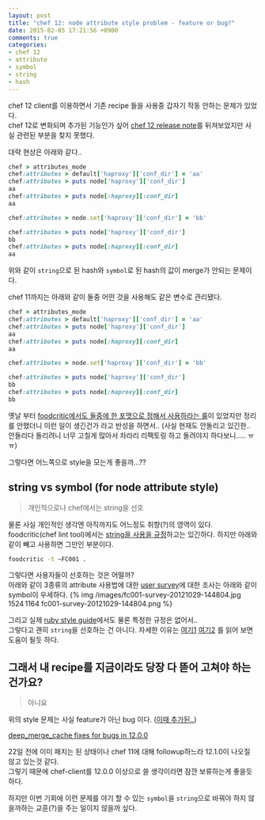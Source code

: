 ```yaml
---
layout: post
title: "chef 12: node attribute style problem - feature or bug?"
date: 2015-02-05 17:21:56 +0900
comments: true
categories: 
- chef 12
- attribute
- symbol
- string
- hash
---
```


chef 12 client를 이용하면서 기존 recipe 들을 사용중 갑자기 작동 안하는 문제가 있었다.   
chef 12로 변화되며 추가된 기능인가 싶어 [chef 12 release note](https://docs.chef.io/release_notes.html)를 뒤져보았지만 사실 관련된 부분을 찾지 못했다.

대략 현상은 아래와 같다..

``` ruby chef12
chef > attributes_mode
chef:attributes > default['haproxy']['conf_dir'] = 'aa'
chef:attributes > puts node['haproxy']['conf_dir']
aa
chef:attributes > puts node[:haproxy][:conf_dir]
aa

chef:attributes > node.set['haproxy']['conf_dir'] = 'bb'

chef:attributes > puts node['haproxy']['conf_dir']
bb
chef:attributes > puts node[:haproxy][:conf_dir]
aa
```

위와 같이 `string`으로 된 hash와 `symbol`로 된 hash의 값이 merge가 안되는 문제이다.

chef 11까지는 아래와 같이 둘중 어떤 것을 사용해도 같은 변수로 관리됐다.


``` ruby chef11
chef > attributes_mode
chef:attributes > default['haproxy']['conf_dir'] = 'aa'
chef:attributes > puts node['haproxy']['conf_dir']
aa
chef:attributes > puts node[:haproxy][:conf_dir]
aa

chef:attributes > node.set['haproxy']['conf_dir'] = 'bb'

chef:attributes > puts node['haproxy']['conf_dir']
bb
chef:attributes > puts node[:haproxy][:conf_dir]
bb
```

옛날 부터 [foodcritic에서도 둘중에 한 포맷으로 정해서 사용하라는 룰](http://www.foodcritic.io/#FC019)이 있었지만 정리를 안했더니 이런 일이 생긴건가 라고 반성을 하면서..
(사실 현재도 안돌리고 있긴한.. 안돌리다 돌리려니 너무 고칠게 많아서 차라리 리팩토링 하고 돌려야지 하다보니..... ㅠㅠ)

그렇다면 어느쪽으로 style을 모는게 좋을까...??

## string vs symbol (for node attribute style)

> 개인적으로나 chef에서는 string을 선호

물론 사실 개인적인 생각엔 아직까지도 어느정도 취향(?)의 영역이 있다. 
foodcritic(chef lint tool)에서는 [string을 사용을 규정](http://www.foodcritic.io/#FC001)하고는 있긴하다.
하지만 아래와 같이 빼고 사용하면 그만인 부분이다.

``` bash rule FC001
foodcritic -t ~FC001 .
```

그렇다면 사용자들이 선호하는 것은 어떨까?   
아래와 같이 3종류의 attribute 사용법에 대한 [user survey](https://www.evernote.com/shard/s5/sh/1fc5a0c9-bdd0-44f4-8f5a-ed2ddc9d2cfd/a13f36acd7cfa2a468f7829e5549209f)에 대한 조사는 아래와 같이 symbol이 우세하다.
{% img /images/fc001-survey-20121029-144804.jpg 1524 1164 fc001-survey-20121029-144804.png %}

그리고 실제 [ruby style guide](https://github.com/bbatsov/ruby-style-guide)에서도 물론 특정한 규정은 없어서..   
그렇다고 괜히 `string`을 선호하는 건 아니다. 자세한 이유는 [여기1](https://github.com/acrmp/foodcritic/issues/1) [여기2](https://github.com/acrmp/foodcritic/issues/86) 를 읽어 보면 도움이 될듯 하다. 

## 그래서 내 recipe를 지금이라도 당장 다 뜯어 고쳐야 하는건가요?

> 아니요

위의 style 문제는 사실 feature가 아닌 bug 이다. ([이때 추가된..](https://github.com/chef/chef/commit/097d5eb1bf4b3cbcc9bfc937c5e3441dee5c9f5c))

[deep_merge_cache fixes for bugs in 12.0.0](https://github.com/chef/chef/pull/2753)

22일 전에 이미 패치는 된 상태이나 chef 11에 대해 followup하느라 12.1.0이 나오질 않고 있는것 같다.   
그렇기 때문에 chef-client를 12.0.0 이상으로 쓸 생각이라면 잠깐 보류하는게 좋을듯 하다.   


하지만 이번 기회에 이런 문제를 야기 할 수 있는 `symbol`을 `string`으로 바꿔야 하지 않을까하는 교훈(?)을 주는 일이지 않을까 싶다.   
